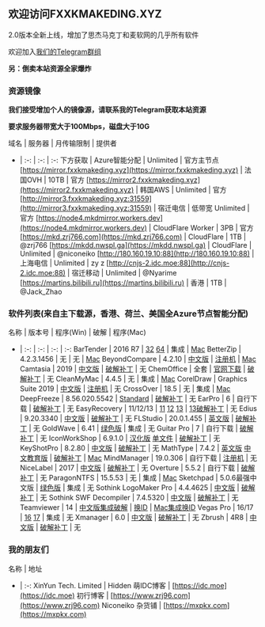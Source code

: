 ## 欢迎访问FXXKMAKEDING.XYZ

2.0版本全新上线，增加了思杰马克丁和麦软网的几乎所有软件

欢迎加入[我们的Telegram群组](https://t.me/fxxkmakeding)

**另：倒卖本站资源全家爆炸**

### 资源镜像
**我们接受增加个人的镜像源，请联系我的Telegram获取本站资源**

**要求服务器带宽大于100Mbps，磁盘大于10G**

域名 | 服务器 | 月传输限制 | 提供者
- | :-: | :-: | :-:
下方获取 | Azure智能分配 | Unlimited | 官方主节点
[https://mirror.fxxkmakeding.xyz](https://mirror.fxxkmakeding.xyz) | 法国OVH | 10TB | 官方
[https://mirror2.fxxkmakeding.xyz](https://mirror2.fxxkmakeding.xyz) | 韩国AWS | Unlimited | 官方
[http://mirror3.fxxkmakeding.xyz:31559](http://mirror3.fxxkmakeding.xyz:31559) | 宿迁电信 | 低带宽 Unlimited | 官方
[https://node4.mkdmirror.workers.dev](https://node4.mkdmirror.workers.dev) | CloudFlare Worker | 3PB | 官方
[https://mkd.zrj766.com](https://mkd.zrj766.com) | CloudFlare | 1TB | @zrj766
[https://mkdd.nwspl.ga](https://mkdd.nwspl.ga) | CloudFlare | Unlimited | @niconeiko
[http://180.160.19.10:88](http://180.160.19.10:88) | 上海电信 | Unlimited | zy z
[http://cnjs-2.idc.moe:88](http://cnjs-2.idc.moe:88) | 宿迁移动 | Unlimited | @Nyarime
[https://martins.bilibili.ru](https://martins.bilibili.ru) | 香港 | 1TB | @Jack_Zhao

### 软件列表(来自主下载源，香港、荷兰、美国全Azure节点智能分配)

名称 | 版本号 | 程序(Win) | 破解 | 程序(Mac)
- | :-: | :-: | :-: | :-:
BarTender | 2016 R7 | [32](https://down.fxxkmakeding.xyz/Bartender/bt32.zip) [64](https://down.fxxkmakeding.xyz/Bartender/bt64.zip) | 集成 | [Mac](https://down.fxxkmakeding.xyz/Bartender/mac.zip)
BetterZip | 4.2.3.1456 | 无 | 无 | [Mac](https://down.fxxkmakeding.xyz/BetterZip/mac.zip)
BeyondCompare | 4.2.10 | [中文版](https://down.fxxkmakeding.xyz/BeyondCompare/beyondcomparezh.zip) | [注册机](https://down.fxxkmakeding.xyz/BeyondCompare/keygen.zip) | [Mac](https://down.fxxkmakeding.xyz/BeyondCompare/mac.zip)
Camtasia | 2019 | [中文版](https://down.fxxkmakeding.xyz/Camtasia/camtasia.zip) | [破解补丁](https://down.fxxkmakeding.xyz/Camtasia/crack.zip) | 无
ChemOffice | 全套 | [官网下载](https://www.perkinelmer.com.cn/Product/chemoffice-professional-chemofficepro) | [破解补丁](https://down.fxxkmakeding.xyz/ChemOffice/crack.zip) | 无
CleanMyMac | 4.4.5 | 无 | 集成 | [Mac](https://down.fxxkmakeding.xyz/CleanMyMac/cleanmymac.zip)
CorelDraw | Graphics Suite 2019 | [中文版](https://down.fxxkmakeding.xyz/CorelDraw/coreldraw.zip) | [注册机](https://down.fxxkmakeding.xyz/CorelDraw/keygen.zip) | 无
CrossOver | 18.5 | 无 | 集成 | [Mac](https://down.fxxkmakeding.xyz/CrossOver/crossover.zip)
DeepFreeze | 8.56.020.5542 | [Standard](https://down.fxxkmakeding.xyz/DeepFreeze/DeepFreeze.zip) | [破解补丁](https://down.fxxkmakeding.xyz/DeepFreeze/crack.zip) | 无
EarPro | 6 | 自行下载 | [破解补丁](https://down.fxxkmakeding.xyz/Earpro6/crack.zip) | 无
EasyRecovery | 11/12/13 | [11](https://down.fxxkmakeding.xyz/EasyRecovery/easyrecovery11.zip) [12](https://down.fxxkmakeding.xyz/EasyRecovery/EasyRrecovery12.zip) [13](https://down.fxxkmakeding.xyz/EasyRecovery/EasyRecovery13.zip) | [13破解补丁](https://down.fxxkmakeding.xyz/EasyRecovery/crack.zip) | 无
Edius | 9.20.3340 | [中文版](https://down.fxxkmakeding.xyz/Edius9/edius9.zip) | [破解补丁](https://down.fxxkmakeding.xyz/Edius9/crack.zip) | 无
FLStudio | 20.0.1.455 | [英文版](https://down.fxxkmakeding.xyz/FLStudio20/flstudio20.zip) | [破解补丁](https://down.fxxkmakeding.xyz/FLStudio20/crack.zip) | 无
GoldWave | 6.41 | [绿色版](https://down.fxxkmakeding.xyz/GoldWave/GoldWave.zip) | 集成 | 无
Guitar Pro | 7 | 自行下载 | [破解补丁](https://down.fxxkmakeding.xyz/GuitarPro/GuitarProcrack.zip) | 无
IconWorkShop | 6.9.1.0 | [汉化版](https://down.fxxkmakeding.xyz/IconWorkshop/IconWorkshop.zip) [单文件](https://down.fxxkmakeding.xyz/IconWorkshop/IconWorkshopdwj.zip) | [破解补丁](https://down.fxxkmakeding.xyz/IconWorkshop/reg.zip) | 无
KeyShotPro | 8.2.80 | [中文版](https://down.fxxkmakeding.xyz/KeyShotPro/keyshotpro.zip) | [破解补丁](https://down.fxxkmakeding.xyz/KeyShotPro/crack.zip) | 无
MathType | 7.4.2 | [英文版](https://down.fxxkmakeding.xyz/MathType/MathType.zip) [中文教育版](https://down.fxxkmakeding.xyz/MathType/edu.zip) | [破解补丁](https://down.fxxkmakeding.xyz/MathType/crack.zip) | [Mac](https://down.fxxkmakeding.xyz/MathType/mac.zip)
MindManager | 19.0.306 | 自行下载 | [注册机](https://down.fxxkmakeding.xyz/MindManager/keygen.zip) | 无
NiceLabel | 2017 | [中文版](https://down.fxxkmakeding.xyz/NiceLabel/NiceLabel.zip) | [破解补丁](https://down.fxxkmakeding.xyz/NiceLabel/keygen.zip) | 无
Overture | 5.5.2 | 自行下载 | [破解补丁](https://down.fxxkmakeding.xyz/Overture/crack.zip) | 无
ParagonNTFS | 15.5.53 | 无 | 集成 | [Mac](https://down.fxxkmakeding.xyz/ParagonNTFS/ParagonNTFS.zip)
Sketchpad | 5.0.6最强中文版 | [绿色版](https://down.fxxkmakeding.xyz/Sketchpad/Sketchpad.zip) | 集成 | 无
Sothink LogoMaker Pro | 4.4.4625 | [中文版](https://down.fxxkmakeding.xyz/SothinkLogoMaker/SothinkLogoMaker.zip) | [破解补丁](https://down.fxxkmakeding.xyz/SothinkLogoMaker/crack.zip) | 无
Sothink SWF Decompiler | 7.4.5320 | [中文版](https://down.fxxkmakeding.xyz/SothinkSWFDecompiler/SothinkSWFDecompiler.zip) | [破解补丁](https://down.fxxkmakeding.xyz/SothinkSWFDecompiler/crack.zip) | 无
Teamviewer | 14 | [中文版集成破解](https://down.fxxkmakeding.xyz/TeamViewer/TeamViewer.zip) | [换ID](https://down.fxxkmakeding.xyz/TeamViewer/changeidwin.zip) | [Mac集成换ID](https://down.fxxkmakeding.xyz/TeamViewer/mac.zip)
Vegas Pro | 16/17 | [16](https://down.fxxkmakeding.xyz/VegasPro/vegaspro16.zip) [17](https://down.fxxkmakeding.xyz/VegasPro/vegaspro17.zip) | 集成 | 无
Xmanager | 6.0 | [中文版](https://down.fxxkmakeding.xyz/Xmanager/xmanager6.zip) | [破解补丁](https://down.fxxkmakeding.xyz/Xmanager/keygen.zip) | 无
Zbrush | 4R8 | [中文版](https://down.fxxkmakeding.xyz/Zbrush/zbrush.zip) | [破解补丁](https://down.fxxkmakeding.xyz/Zbrush/crack.zip) | 无

### 我的朋友们

名称 | 地址
- | :-:
XinYun Tech. Limited | Hidden
萌IDC博客 | [https://idc.moe](https://idc.moe)
初行博客 | [https://www.zrj96.com](https://www.zrj96.com)
Niconeiko 杂货铺 | [https://mxpkx.com](https://mxpkx.com)
